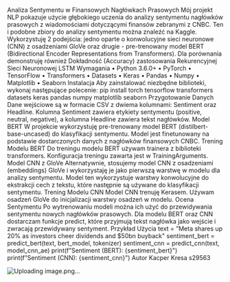 Analiza Sentymentu 
w Finansowych Nagłówkach Prasowych
Mój projekt NLP pokazuje użycie głębokiego uczenia do analizy sentymentu nagłówków prasowych z wiadomościami dotyczącymi finansów zebranymi z CNBC. Ten i podobne zbiory do analizy sentymentu można znaleźć na Kaggle. Wykorzystuję 2 podejścia: jedno oparte o konwolucyjne sieci neuronowe (CNN) z osadzeniami GloVe oraz drugie - pre-trenowany model BERT (Bidirectional Encoder Representations from Transformers). Dla porównania demonstruję również Dokładność (Accuracy) zastosowania Rekurencyjnej Sieci Neuronowej LSTM
Wymagania
•	Python 3.6.0+
•	PyTorch
•	TensorFlow
•	Transformers
•	Datasets
•	Keras
•	Pandas
•	Numpy
•	Matplotlib
•	Seaborn
Instalacja
Aby zainstalować niezbędne biblioteki, wykonaj następujące polecenie:
pip install torch tensorflow transformers datasets keras pandas numpy matplotlib seaborn 
Przygotowanie Danych
Dane wejściowe są w formacie CSV z dwiema kolumnami: Sentiment oraz Headline. Kolumna Sentiment zawiera etykiety sentymentu (positive, neutral, negative), a kolumna Headline zawiera tekst nagłówków.
Model BERT
W projekcie wykorzystuję pre-trenowany model BERT (distilbert-base-uncased) do klasyfikacji sentymentu. Model jest finetunowany na podstawie dostarczonych danych z nagłówków finansowych CNBC.
Trening Modelu BERT
Do treningu modelu BERT używam trainera z biblioteki transformers. Konfiguracja treningu zawarta jest w TrainingArguments.
Model CNN z GloVe
Alternatywnie, stosujemy model CNN z osadzeniami (embeddings) GloVe i wykorzystaję je jako pierwszą warstwę w modelu dla analizy sentymentu. Model ten wykorzystuje warstwy konwolucyjne do ekstrakcji cech z tekstu, które następnie są używane do klasyfikacji sentymentu.
Trening Modelu CNN
Model CNN trenuję Kerasem. Używam osadzeń GloVe do inicjalizacji warstwy osadzeń w modelu.
Ocena Sentymentu
Po wytrenowaniu modeli można ich użyć do przewidywania sentymentu nowych nagłówków prasowych. Dla modelu BERT oraz CNN dostarczam funkcje predict, które przyjmują tekst nagłówka jako wejście i zwracają przewidywany sentyment.
Przykład Użycia
text = ”Meta shares up 20% as investors cheer dividends and $50bn buyback" sentiment_bert =
predict_bert(text, bert_model, tokenizer) sentiment_cnn = predict_cnn(text, model_cnn_ae) 
print(f”Sentiment (BERT): {sentiment_bert}") print(f”Sentiment (CNN): {sentiment_cnn}")
Autor
Kacper Kresa s29563


![Uploading image.png…]()
